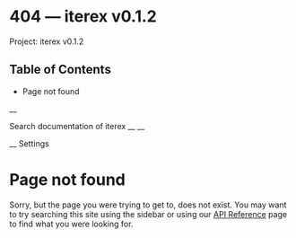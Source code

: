 # 404 — iterex v0.1.2

Project: iterex v0.1.2

## Table of Contents

- Page not found

__

Search documentation of iterex __ __

__ Settings

#  Page not found

Sorry, but the page you were trying to get to, does not exist. You may want to try searching this site using the sidebar or using our [API Reference](external_link) page to find what you were looking for.

